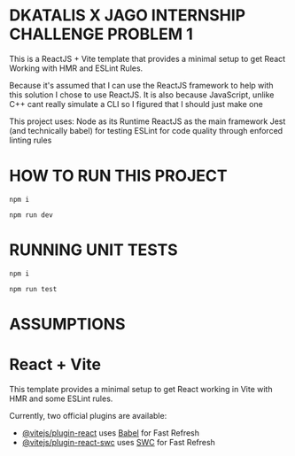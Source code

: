 # DKATALIS X JAGO INTERNSHIP CHALLENGE PROBLEM 1

This is a ReactJS + Vite template that provides a minimal setup to get React Working with HMR and ESLint Rules. 

Because it's assumed that I can use the ReactJS framework to help with this solution I chose to use ReactJS. It is also because JavaScript, unlike C++ cant really simulate a CLI so I figured that I should just make one 

This project uses:
Node as its Runtime
ReactJS as the main framework
Jest (and technically babel) for testing
ESLint for code quality through enforced linting rules

# HOW TO RUN THIS PROJECT

```npm i```

```npm run dev```

# RUNNING UNIT TESTS

```npm i```

```npm run test```

# ASSUMPTIONS



# React + Vite

This template provides a minimal setup to get React working in Vite with HMR and some ESLint rules.

Currently, two official plugins are available:

- [@vitejs/plugin-react](https://github.com/vitejs/vite-plugin-react/blob/main/packages/plugin-react/README.md) uses [Babel](https://babeljs.io/) for Fast Refresh
- [@vitejs/plugin-react-swc](https://github.com/vitejs/vite-plugin-react-swc) uses [SWC](https://swc.rs/) for Fast Refresh
